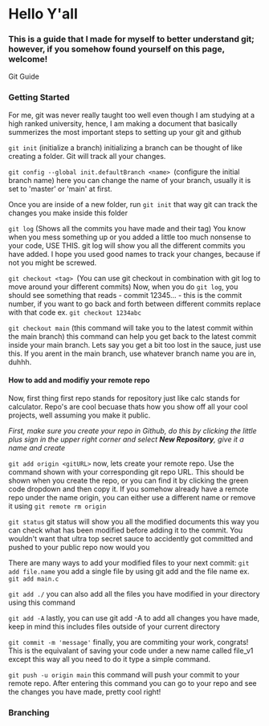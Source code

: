 # Hello Y'all
### **This is a guide that I made for myself to better understand git; however, if you somehow found yourself on this page, welcome!**

Git Guide

### Getting Started

For me, git was never really taught too well even though I am studying at a high ranked university, hence, I am making a document that basically summerizes the most important steps to setting up your git and github

`git init` (initialize a branch) initializing a branch can be thought of like creating a folder. Git will track all your changes.

`git config --global init.defaultBranch <name> `(configure the initial branch name) here you can change the name of your branch, usually it is set to 'master' or 'main' at first. 

Once you are inside of a new folder, run `git init` that way git can track the changes you make inside this folder

`git log` (Shows all the commits you have made and their tag) You know when you mess something up or you added a little too much nonsense to your code, USE THIS. git log will show you all the different commits you have added. I hope you used good names to track your changes, because if not you might be screwed.

`git checkout <tag> `(You can use git checkout in combination with git log to move around your different commits) Now, when you do `git log`, you should see something that reads - commit 12345... - this is the commit number, if you want to go back and forth between different commits replace <tag> with that code ex. `git checkout 1234abc`

`git checkout main` (this command will take you to the latest commit within the main branch) this command can help you get back to the latest commit inside your main branch. Lets say you get a bit too lost in the sauce, just use this. If you arent in the main branch, use whatever branch name you are in, duhhh.

#### **How to add and modifiy your remote repo**
Now, first thing first repo stands for repository just like calc stands for calculator. Repo's are cool becuase thats how you show off all your cool projects, well assuming you make it public.

*First, make sure you create your repo in Github, do this by clicking the little plus sign in the upper right corner and select **New Repository**, give it a name and create*

`git add origin <gitURL>` now, lets create your remote repo. Use the command shown with your corresponding git repo URL. This should be shown when you create the repo, or you can find it by clicking the green code dropdown and then copy it. If you somehow already have a remote repo under the name origin, you can either use a different name or remove it using `git remote rm origin`

`git status` git status will show you all the modified documents this way you can check what has been modified before adding it to the commit. You wouldn't want that ultra top secret sauce to accidently got committed and pushed to your public repo now would you

There are many ways to add your modified files to your next commit:
`git add file.name` you add a single file by using git add and the file name ex. `git add main.c`

`git add ./` you can also add all the files you have modified in your directory using this command

`git add -A` lastly, you can use git add -A to add all changes you have made, keep in mind this includes files outside of your current directory

`git commit -m 'message'` finally, you are commiting your work, congrats! This is the equivalant of saving your code under a new name called file_v1 except this way all you need to do it type a simple command.

`git push -u origin main` this command will push your commit to your remote repo. After entering this command you can go to your repo and see the changes you have made, pretty cool right!

### Branching